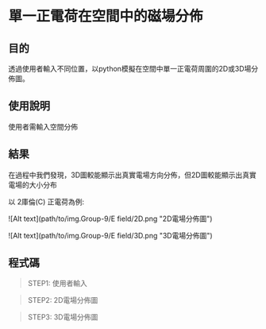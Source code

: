 # 單一正電荷在空間中的磁場分佈 #


## 目的 
透過使用者輸入不同位置，以python模擬在空間中單一正電荷周圍的2D或3D場分佈圖。


## 使用說明
使用者需輸入空間分佈


## 結果

在過程中我們發現，3D圖較能顯示出真實電場方向分佈，但2D圖較能顯示出真實電場的大小分布

以 2庫倫(C) 正電荷為例:

![Alt text](path/to/img.Group-9/E field/2D.png "2D電場分佈圖")

![Alt text](path/to/img.Group-9/E field/3D.png "3D電場分佈圖")


## 程式碼

> STEP1: 使用者輸入

> STEP2: 2D電場分佈圖

> STEP3: 3D電場分佈圖

